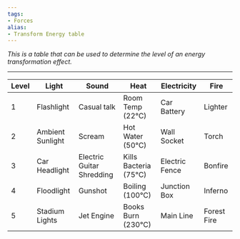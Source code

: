 ```yaml
---
tags:
- Forces
alias:
- Transform Energy table
---
```


_This is a table that can be used to determine the level of an energy transformation effect._

---

| Level | Light            | Sound                     | Heat                  | Electricity    | Fire        |
| ----- | ---------------- | ------------------------- | --------------------- | -------------- | ----------- |
| 1     | Flashlight       | Casual talk               | Room Temp (22°C)      | Car Battery    | Lighter     |
| 2     | Ambient Sunlight | Scream                    | Hot Water (50°C)      | Wall Socket    | Torch       |
| 3     | Car Headlight    | Electric Guitar Shredding | Kills Bacteria (75°C) | Electric Fence | Bonfire     |
| 4     | Floodlight       | Gunshot                   | Boiling (100°C)       | Junction Box   | Inferno     |
| 5     | Stadium Lights   | Jet Engine                | Books Burn (230°C)    | Main Line      | Forest Fire |
